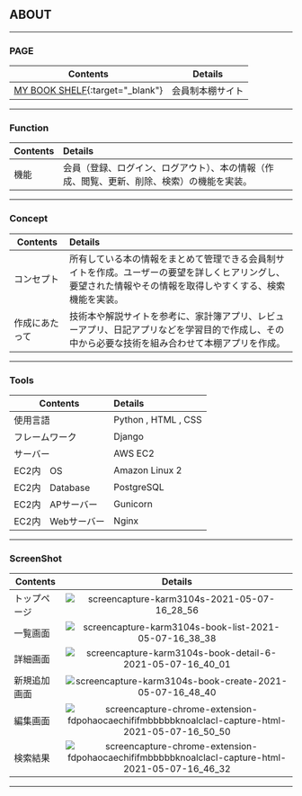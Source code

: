 ## ABOUT

---

### PAGE
|Contents|Details|
|---|:-:|
| [MY BOOK SHELF](http://karm3104s.com/){:target="_blank"} | 会員制本棚サイト |

---

### Function
|Contents|Details|
|---|:--|
|機能|会員（登録、ログイン、ログアウト）、本の情報（作成、閲覧、更新、削除、検索）の機能を実装。|

---

### Concept
|Contents|Details|
|---|:--|
|コンセプト|所有している本の情報をまとめて管理できる会員制サイトを作成。ユーザーの要望を詳しくヒアリングし、要望された情報やその情報を取得しやすくする、検索機能を実装。|
|作成にあたって|技術本や解説サイトを参考に、家計簿アプリ、レビューアプリ、日記アプリなどを学習目的で作成し、その中から必要な技術を組み合わせて本棚アプリを作成。|

---

### Tools
|Contents|Details|
|---|:--|
| 使用言語 | Python , HTML , CSS |
| フレームワーク | Django |
| サーバー | AWS EC2 |
| EC2内　OS | Amazon Linux 2|
| EC2内　Database | PostgreSQL |
| EC2内　APサーバー | Gunicorn |
| EC2内　Webサーバー | Nginx |

---
### ScreenShot
|Contents|Details|
|---|:-:|
| トップページ | ![screencapture-karm3104s-2021-05-07-16_28_56](https://user-images.githubusercontent.com/75430098/117414337-faceca00-af51-11eb-845d-210798469175.png) |
| 一覧画面 | ![screencapture-karm3104s-book-list-2021-05-07-16_38_38](https://user-images.githubusercontent.com/75430098/117414955-b5f76300-af52-11eb-9aad-c67e9b610990.png) |
| 詳細画面 | ![screencapture-karm3104s-book-detail-6-2021-05-07-16_40_01](https://user-images.githubusercontent.com/75430098/117415346-2c946080-af53-11eb-8363-367d53b120bd.png) |
| 新規追加画面 | ![screencapture-karm3104s-book-create-2021-05-07-16_48_40](https://user-images.githubusercontent.com/75430098/117416271-2488f080-af54-11eb-80bf-8939c94f582b.png) |
| 編集画面 | ![screencapture-chrome-extension-fdpohaocaechififmbbbbbknoalclacl-capture-html-2021-05-07-16_50_50](https://user-images.githubusercontent.com/75430098/117416528-6ca81300-af54-11eb-9b7a-032279bea615.png) |
| 検索結果 | ![screencapture-chrome-extension-fdpohaocaechififmbbbbbknoalclacl-capture-html-2021-05-07-16_46_32](https://user-images.githubusercontent.com/75430098/117415978-e12e8200-af53-11eb-8528-db79ae22e704.png) |

---

